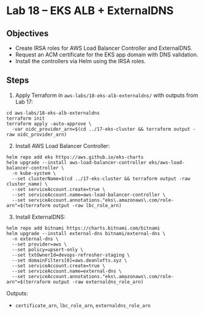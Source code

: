 # Lab 18 – EKS ALB + ExternalDNS

## Objectives

- Create IRSA roles for AWS Load Balancer Controller and ExternalDNS.
- Request an ACM certificate for the EKS app domain with DNS validation.
- Install the controllers via Helm using the IRSA roles.

## Steps

1. Apply Terraform in `aws-labs/18-eks-alb-externaldns/` with outputs from Lab 17:

```
cd aws-labs/18-eks-alb-externaldns
terraform init
terraform apply -auto-approve \
  -var oidc_provider_arn=$(cd ../17-eks-cluster && terraform output -raw oidc_provider_arn)
```

2. Install AWS Load Balancer Controller:

```
helm repo add eks https://aws.github.io/eks-charts
helm upgrade --install aws-load-balancer-controller eks/aws-load-balancer-controller \
  -n kube-system \
  --set clusterName=$(cd ../17-eks-cluster && terraform output -raw cluster_name) \
  --set serviceAccount.create=true \
  --set serviceAccount.name=aws-load-balancer-controller \
  --set serviceAccount.annotations."eks\.amazonaws\.com/role-arn"=$(terraform output -raw lbc_role_arn)
```

3. Install ExternalDNS:

```
helm repo add bitnami https://charts.bitnami.com/bitnami
helm upgrade --install external-dns bitnami/external-dns \
  -n external-dns \
  --set provider=aws \
  --set policy=upsert-only \
  --set txtOwnerId=devops-refresher-staging \
  --set domainFilters[0]=aws.deanlofts.xyz \
  --set serviceAccount.create=true \
  --set serviceAccount.name=external-dns \
  --set serviceAccount.annotations."eks\.amazonaws\.com/role-arn"=$(terraform output -raw externaldns_role_arn)
```

Outputs:

- `certificate_arn`, `lbc_role_arn`, `externaldns_role_arn`
